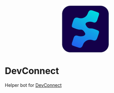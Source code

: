 <p align="center">
<img src="./assets/svicon.png" height=150 width=150 align="center">
<h1>DevConnect </h1>
Helper bot for <a href="https://github.com/devconnectltd">DevConnect</a>
</p>